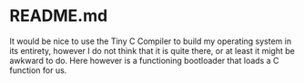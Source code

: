 # README.md

It would be nice to use the Tiny C Compiler to build my operating system in its
entirety, however I do not think that it is quite there, or at least it might be
awkward to do. Here however is a functioning bootloader that loads a C function
for us.
